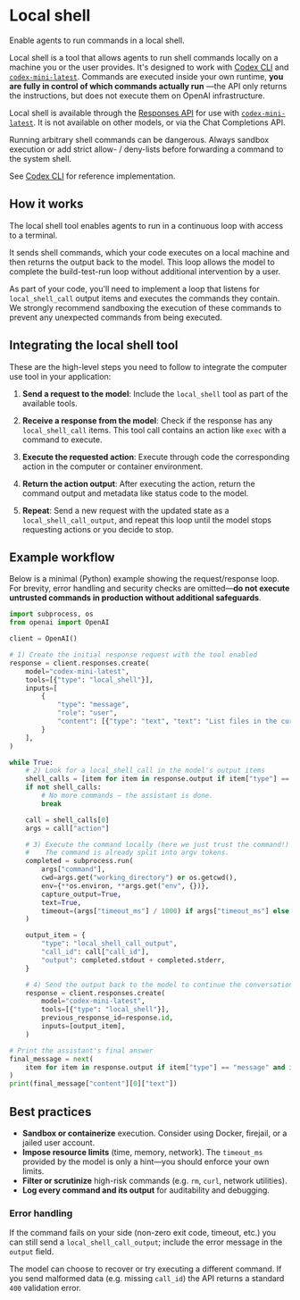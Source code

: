 Local shell
===========

Enable agents to run commands in a local shell.

Local shell is a tool that allows agents to run shell commands locally on a machine you or the user provides. It's designed to work with [Codex CLI](https://github.com/openai/codex) and [`codex-mini-latest`](/docs/models/codex-mini-latest). Commands are executed inside your own runtime, **you are fully in control of which commands actually run** —the API only returns the instructions, but does not execute them on OpenAI infrastructure.

Local shell is available through the [Responses API](/docs/guides/responses-vs-chat-completions) for use with [`codex-mini-latest`](/docs/models/codex-mini-latest). It is not available on other models, or via the Chat Completions API.

Running arbitrary shell commands can be dangerous. Always sandbox execution or add strict allow- / deny-lists before forwarding a command to the system shell.

See [Codex CLI](https://github.com/openai/codex) for reference implementation.

How it works
------------

The local shell tool enables agents to run in a continuous loop with access to a terminal.

It sends shell commands, which your code executes on a local machine and then returns the output back to the model. This loop allows the model to complete the build-test-run loop without additional intervention by a user.

As part of your code, you'll need to implement a loop that listens for `local_shell_call` output items and executes the commands they contain. We strongly recommend sandboxing the execution of these commands to prevent any unexpected commands from being executed.

Integrating the local shell tool
--------------------------------

These are the high-level steps you need to follow to integrate the computer use tool in your application:

1. **Send a request to the model**: Include the `local_shell` tool as part of the available tools.

2. **Receive a response from the model**: Check if the response has any `local_shell_call` items. This tool call contains an action like `exec` with a command to execute.

3. **Execute the requested action**: Execute through code the corresponding action in the computer or container environment.

4. **Return the action output**: After executing the action, return the command output and metadata like status code to the model.

5. **Repeat**: Send a new request with the updated state as a `local_shell_call_output`, and repeat this loop until the model stops requesting actions or you decide to stop.

Example workflow
----------------

Below is a minimal (Python) example showing the request/response loop. For brevity, error handling and security checks are omitted—**do not execute untrusted commands in production without additional safeguards**.

```python
import subprocess, os
from openai import OpenAI

client = OpenAI()

# 1) Create the initial response request with the tool enabled
response = client.responses.create(
    model="codex-mini-latest",
    tools=[{"type": "local_shell"}],
    inputs=[
        {
            "type": "message",
            "role": "user",
            "content": [{"type": "text", "text": "List files in the current directory"}],
        }
    ],
)

while True:
    # 2) Look for a local_shell_call in the model's output items
    shell_calls = [item for item in response.output if item["type"] == "local_shell_call"]
    if not shell_calls:
        # No more commands — the assistant is done.
        break

    call = shell_calls[0]
    args = call["action"]

    # 3) Execute the command locally (here we just trust the command!)
    #    The command is already split into argv tokens.
    completed = subprocess.run(
        args["command"],
        cwd=args.get("working_directory") or os.getcwd(),
        env={**os.environ, **args.get("env", {})},
        capture_output=True,
        text=True,
        timeout=(args["timeout_ms"] / 1000) if args["timeout_ms"] else None,
    )

    output_item = {
        "type": "local_shell_call_output",
        "call_id": call["call_id"],
        "output": completed.stdout + completed.stderr,
    }

    # 4) Send the output back to the model to continue the conversation
    response = client.responses.create(
        model="codex-mini-latest",
        tools=[{"type": "local_shell"}],
        previous_response_id=response.id,
        inputs=[output_item],
    )

# Print the assistant's final answer
final_message = next(
    item for item in response.output if item["type"] == "message" and item["role"] == "assistant"
)
print(final_message["content"][0]["text"])
```

Best practices
--------------

* **Sandbox or containerize** execution. Consider using Docker, firejail, or a jailed user account.
* **Impose resource limits** (time, memory, network). The `timeout_ms` provided by the model is only a hint—you should enforce your own limits.
* **Filter or scrutinize** high-risk commands (e.g. `rm`, `curl`, network utilities).
* **Log every command and its output** for auditability and debugging.

### Error handling

If the command fails on your side (non-zero exit code, timeout, etc.) you can still send a `local_shell_call_output`; include the error message in the `output` field.

The model can choose to recover or try executing a different command. If you send malformed data (e.g. missing `call_id`) the API returns a standard `400` validation error.
